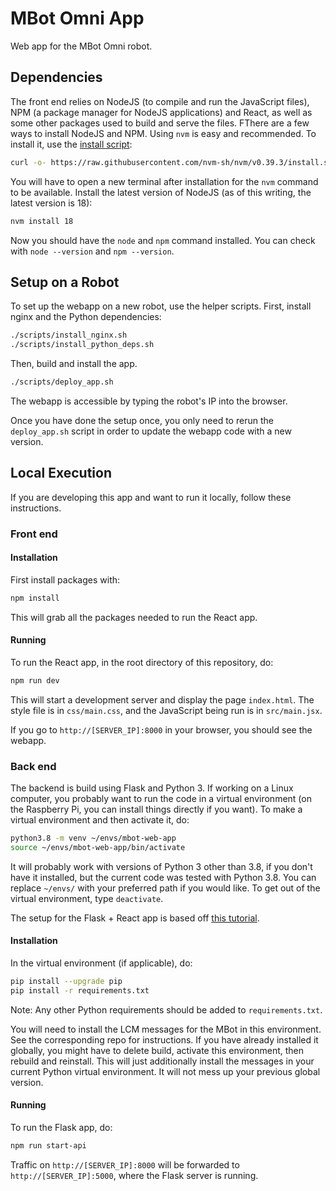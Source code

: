 # MBot Omni App

Web app for the MBot Omni robot.

## Dependencies

The front end relies on NodeJS (to compile and run the JavaScript files), NPM (a
package manager for NodeJS applications) and React, as well as some other
packages used to build and serve the files. FThere are a few ways to install NodeJS and NPM. Using `nvm` is easy and recommended. To install it, use the [install script](https://github.com/nvm-sh/nvm#install--update-script):
```bash
curl -o- https://raw.githubusercontent.com/nvm-sh/nvm/v0.39.3/install.sh | bash
```
You will have to open a new terminal after installation for the `nvm` command to be available. Install the latest version of NodeJS (as of this writing, the latest version is 18):
```bash
nvm install 18
```
Now you should have the `node` and `npm` command installed. You can check with `node --version` and `npm --version`.

## Setup on a Robot

To set up the webapp on a new robot, use the helper scripts. First, install nginx and the Python dependencies:
```bash
./scripts/install_nginx.sh
./scripts/install_python_deps.sh
```
Then, build and install the app.
```bash
./scripts/deploy_app.sh
```
The webapp is accessible by typing the robot's IP into the browser.

Once you have done the setup once, you only need to rerun the `deploy_app.sh` script in order to update the webapp code with a new version.

## Local Execution

If you are developing this app and want to run it locally, follow these instructions.

### Front end

#### Installation

First install packages with:
```bash
npm install
```
This will grab all the packages needed to run the React app.

#### Running

To run the React app, in the root directory of this repository, do:
```bash
npm run dev
```
This will start a development server and display the page `index.html`.
The style file is in `css/main.css`, and the JavaScript being run is in
`src/main.jsx`.

If you go to `http://[SERVER_IP]:8000` in your browser, you should see the
webapp.

### Back end

The backend is build using Flask and Python 3. If
working on a Linux computer, you probably want to run the code in a virtual
environment (on the Raspberry Pi, you can install things directly if you want).
To make a virtual environment and then activate it, do:
```bash
python3.8 -m venv ~/envs/mbot-web-app
source ~/envs/mbot-web-app/bin/activate
```
It will probably work with versions of Python 3 other than 3.8, if you don't
have it installed, but the current code was tested with Python 3.8. You can
replace `~/envs/` with your preferred path if you would like. To get out of the
virtual environment, type `deactivate`.

The setup for the Flask + React app is based off
[this tutorial](https://blog.miguelgrinberg.com/post/how-to-create-a-react--flask-project).

#### Installation

In the virtual environment (if applicable), do:
```bash
pip install --upgrade pip
pip install -r requirements.txt
```
Note: Any other Python requirements should be added to `requirements.txt`.

You will need to install the LCM messages for the MBot in this environment. See the corresponding repo for instructions. If you have already installed it globally, you might have to delete build, activate this environment, then rebuild and reinstall. This will just additionally install the messages in your current Python virtual environment. It will not mess up your previous global version.

#### Running

To run the Flask app, do:
```bash
npm run start-api
```

Traffic on `http://[SERVER_IP]:8000` will be forwarded to `http://[SERVER_IP]:5000`,
where the Flask server is running.
